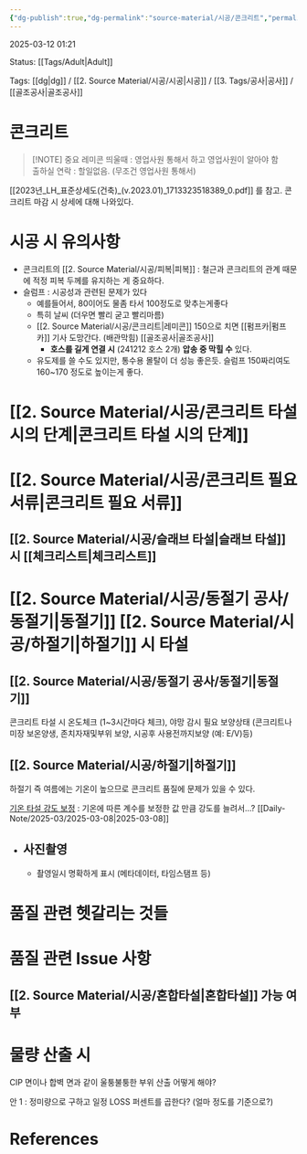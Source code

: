 ```yaml
---
{"dg-publish":true,"dg-permalink":"source-material/시공/콘크리트","permalink":"/source-material/시공/콘크리트/"}
---
```


2025-03-12 01:21

Status: [[Tags/Adult\|Adult]] 

Tags: [[dg\|dg]] / [[2. Source Material/시공/시공\|시공]] / [[3. Tags/공사\|공사]] / [[골조공사\|골조공사]] 

# 콘크리트

> [!NOTE] 중요
레미콘 띄울때 : 영업사원 통해서 하고 영업사원이 알아야 함  
출하실 연락 : 할일없음. (무조건 영업사원 통해서)

[[2023년_LH_표준상세도(건축)_(v.2023.01)_1713323518389_0.pdf]] 를 참고. 콘크리트 마감 시 상세에 대해 나와있다.

# 시공 시 유의사항
- 콘크리트의 [[2. Source Material/시공/피복\|피복]] : 철근과 콘크리트의 관계 때문에 적정 피복 두께를 유지하는 게 중요하다.
- 슬럼프 : 시공성과 관련된 문제가 있다
	- 예를들어서, 80이어도 물좀 타서 100정도로 맞추는게좋다
	- 특히 날씨 (더우면 빨리 굳고 빨리마름)
	- [[2. Source Material/시공/콘크리트\|레미콘]] 150으로 치면 [[펌프카\|펌프카]] 기사 도망간다. (배관막힘) [[골조공사\|골조공사]]
		- **호스를 길게 연결 시** (241212 호스 2개) **압송 중 막힐 수** 있다.
	- 유도제를 쓸 수도 있지만, 통수용 몰탈이 더 성능 좋은듯. 슬럼프 150짜리여도 160~170 정도로 높이는게 좋다.
# [[2. Source Material/시공/콘크리트 타설 시의 단계\|콘크리트 타설 시의 단계]] 
# [[2. Source Material/시공/콘크리트 필요 서류\|콘크리트 필요 서류]] 

## [[2. Source Material/시공/슬래브 타설\|슬래브 타설]] 시 [[체크리스트\|체크리스트]]  
# [[2. Source Material/시공/동절기 공사/동절기\|동절기]] [[2. Source Material/시공/하절기\|하절기]] 시 타설
## [[2. Source Material/시공/동절기 공사/동절기\|동절기]]
콘크리트 타설 시 온도체크 (1~3시간마다 체크), 야망 감시 필요
보양상태 (콘크리트나 미장 보온양생, 존치자재및부위 보양, 시공후 사용전까지보양 (예: E/V)등)  

## [[2. Source Material/시공/하절기\|하절기]]
하절기 즉 여름에는 기온이 높으므로 콘크리트 품질에 문제가 있을 수 있다.

[기온 타설 강도 보정](https://m.blog.naver.com/ggupjil/223211081852?recommendTrackingCode=2) : 기온에 따른 계수를 보정한 값 만큼 강도를 늘려서...?   [[Daily-Note/2025-03/2025-03-08\|2025-03-08]] 

- ## 사진촬영
	- 촬영일시 명확하게 표시 (메타데이터, 타임스탬프 등)
# 품질 관련 헷갈리는 것들
# 품질 관련 Issue 사항
## [[2. Source Material/시공/혼합타설\|혼합타설]] 가능 여부


# 물량 산출 시
CIP 면이나 합벽 면과 같이 울퉁불퉁한 부위 산출 어떻게 해야?

안 1 : 정미량으로 구하고 일정 LOSS 퍼센트를 곱한다? (얼마 정도를 기준으로?)

# References